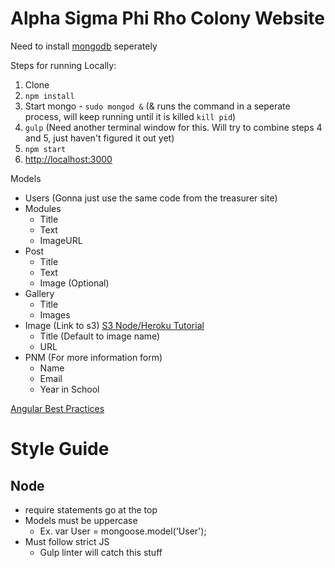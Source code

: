 # Alpha Sigma Phi Rho Colony Website

Need to install  [mongodb](https://www.mongodb.org/) seperately

Steps for running Locally: 

1. Clone
2. `npm install`
3. Start mongo - `sudo mongod &` (& runs the command in a seperate process, will keep running until it is killed `kill pid`)
4. `gulp` (Need another terminal window for this. Will try to combine steps 4 and 5, just haven't figured it out yet)
5. `npm start`
6. [http://localhost:3000](http://localhost:3000)


Models
* Users (Gonna just use the same code from the treasurer site)
* Modules
    - Title
    - Text
    - ImageURL
* Post 
    - Title
    - Text
    - Image (Optional)
* Gallery
    - Title
    - Images
* Image (Link to s3) [S3 Node/Heroku Tutorial](https://devcenter.heroku.com/articles/s3-upload-node?utm_source=mkto&utm_medium=email&utm_campaign=marchnewsletter&mkt_tok=3RkMMJWWfF9wsRonuK%2FMZKXonjHpfsX54%2B4vW66%2FlMI%2F0ER3fOvrPUfGjI4AScdnI%2BSLDwEYGJlv6SgFQrjAMapmyLgLUhE%3D)
    - Title (Default to image name)
    - URL
* PNM (For more information form)
    - Name
    - Email
    - Year in School

[Angular Best Practices](https://github.com/johnpapa/angular-styleguide)

# Style Guide

## Node

* require statements go at the top
* Models must be uppercase
    - Ex. var User = mongoose.model('User');
* Must follow strict JS
    - Gulp linter will catch this stuff